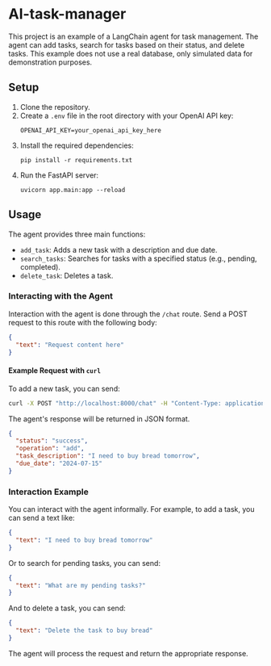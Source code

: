 # AI-task-manager

This project is an example of a LangChain agent for task management. The agent can add tasks, search for tasks based on their status, and delete tasks. This example does not use a real database, only simulated data for demonstration purposes.

## Setup

1. Clone the repository.
2. Create a `.env` file in the root directory with your OpenAI API key:
    ```
    OPENAI_API_KEY=your_openai_api_key_here
    ```
3. Install the required dependencies:
    ```
    pip install -r requirements.txt
    ```
4. Run the FastAPI server:
    ```
    uvicorn app.main:app --reload
    ```

## Usage

The agent provides three main functions:
- `add_task`: Adds a new task with a description and due date.
- `search_tasks`: Searches for tasks with a specified status (e.g., pending, completed).
- `delete_task`: Deletes a task.

### Interacting with the Agent

Interaction with the agent is done through the `/chat` route. Send a POST request to this route with the following body:

```json
{
  "text": "Request content here"
}
```

#### Example Request with `curl`

To add a new task, you can send:

```bash
curl -X POST "http://localhost:8000/chat" -H "Content-Type: application/json" -d '{"text": "I need to buy bread tomorrow"}'
```

The agent's response will be returned in JSON format.

```json
{
  "status": "success",
  "operation": "add",
  "task_description": "I need to buy bread tomorrow",
  "due_date": "2024-07-15"
}
```

### Interaction Example

You can interact with the agent informally. For example, to add a task, you can send a text like:

```json
{
  "text": "I need to buy bread tomorrow"
}
```

Or to search for pending tasks, you can send:

```json
{
  "text": "What are my pending tasks?"
}
```

And to delete a task, you can send:

```json
{
  "text": "Delete the task to buy bread"
}
```

The agent will process the request and return the appropriate response.
